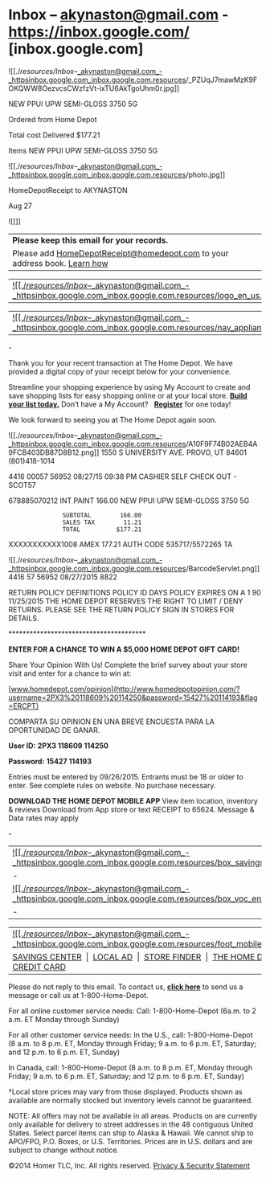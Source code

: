 # Inbox – akynaston@gmail.com - https://inbox.google.com/ [inbox.google.com]

![[./_resources/Inbox_–_akynaston@gmail.com_-_httpsinbox.google.com_inbox.google.com.resources/_PZUqJ7mawMzK9FOKQWW8OezvcsCWzfzVt-ixTU6AkTgoUhm0r.jpg]]

NEW PPUI UPW SEMI-GLOSS 3750 5G

	
Ordered from
Home Depot

	
Total cost
Delivered
$177.21

	
Items
NEW PPUI UPW SEMI-GLOSS 3750 5G

![[./_resources/Inbox_–_akynaston@gmail.com_-_httpsinbox.google.com_inbox.google.com.resources/photo.jpg]]

HomeDepotReceipt
to AKYNASTON

Aug 27

![[]]

|     |
| --- |
| **Please keep this email for your records.** |
| Please add [HomeDepotReceipt@homedepot.com](https://inbox.google.com/u/0/?pli=1mailto:HomeDepotReceipt@homedepot.com) to your address book. [Learn how](http://www.memberlandingpages.com/address_book/address_book_add-a.htm) |

|     |     |
| --- | --- |
| [![[./_resources/Inbox_–_akynaston@gmail.com_-_httpsinbox.google.com_inbox.google.com.resources/logo_en_us.jpg]]](http://www.homedepot.com/webapp/wcs/stores/servlet/BuildLinkToHomeDepot?linktype=commerce&id=HomePageView&cm_mmc=hd_email-_-eReceipt-_-eReceipt-_-Header%20Logo%20-HMP) | ![[./_resources/Inbox_–_akynaston@gmail.com_-_httpsinbox.google.com_inbox.google.com.resources/header_ereceipt_en_us.gif]] |

|     |     |     |     |     |     |     |
| --- | --- | --- | --- | --- | --- | --- |
| [![[./_resources/Inbox_–_akynaston@gmail.com_-_httpsinbox.google.com_inbox.google.com.resources/nav_appliances_en_us.jpg]]](http://www.homedepot.com/webapp/wcs/stores/servlet/BuildLinkToHomeDepot?linktype=navigation&id=21e27d56-fd59-42ad-8614-0708f6eb2a0b&cm_mmc=hd_email-_-eReceipt-_-eReceipt-_-) | [![[./_resources/Inbox_–_akynaston@gmail.com_-_httpsinbox.google.com_inbox.google.com.resources/nav_bath_en_us.jpg]]](http://www.homedepot.com/webapp/wcs/stores/servlet/BuildLinkToHomeDepot?linktype=navigation&id=8424077c-aaaf-42b7-9fd5-6cb789847448&cm_mmc=hd_email-_-eReceipt-_-eReceipt-_-Header%20Bath%20-29B) | [![[./_resources/Inbox_–_akynaston@gmail.com_-_httpsinbox.google.com_inbox.google.com.resources/nav_lighting_en_us.jpg]]](http://www.homedepot.com/webapp/wcs/stores/servlet/BuildLinkToHomeDepot?linktype=navigation&id=4a80b6ca-806b-4220-8e9d-8ff0a897c03b&cm_mmc=hd_email-_-eReceipt-_-eReceipt-_-Header%20Light%20-27L) | [![[./_resources/Inbox_–_akynaston@gmail.com_-_httpsinbox.google.com_inbox.google.com.resources/nav_fans_en_us.jpg]]](http://www.homedepot.com/webapp/wcs/stores/servlet/BuildLinkToHomeDepot?linktype=navigation&id=fc344af3-4a42-4c68-87a5-14ad01ef5156&cm_mmc=hd_email-_-eReceipt-_-eReceipt-_-Header%20Fans%20-27L) | [![[./_resources/Inbox_–_akynaston@gmail.com_-_httpsinbox.google.com_inbox.google.com.resources/nav_flooring_en_us.jpg]]](http://www.homedepot.com/webapp/wcs/stores/servlet/BuildLinkToHomeDepot?linktype=navigation&id=2537046a-0bef-43d7-9b9e-ae7d4d88a03c&cm_mmc=hd_email-_-eReceipt-_-eReceipt-_-Header%20Flooring%20-23F) | [![[./_resources/Inbox_–_akynaston@gmail.com_-_httpsinbox.google.com_inbox.google.com.resources/nav_outdoors_en_us.jpg]]](http://www.homedepot.com/webapp/wcs/stores/servlet/BuildLinkToHomeDepot?linktype=navigation&id=eed13c55-770b-4664-969d-3186bdd222c3&cm_mmc=hd_email-_-eReceipt-_-eReceipt-_-Header%20Outdoors%20-28O) | [![[./_resources/Inbox_–_akynaston@gmail.com_-_httpsinbox.google.com_inbox.google.com.resources/nav_tools_en_us.jpg]]](http://www.homedepot.com/webapp/wcs/stores/servlet/BuildLinkToHomeDepot?linktype=navigation&id=a979f104-f642-48cf-8419-2c0c2357035b&cm_mmc=hd_email-_-eReceipt-_-eReceipt-_-Header%20Tools%20-D25) |

\-

Thank you for your recent transaction at The Home Depot. We have provided a digital copy of your receipt below for your convenience.

Streamline your shopping experience by using My Account to create and save shopping lists for easy shopping online or at your local store. **[Build your list today.](https://secure2.homedepot.com/webapp/wcs/stores/servlet/LogonForm?storeId=10051&langId=-1&catalogId=10053&URL=InterestItemDisplay&)**
Don’t have a My Account?   **[Register](https://secure2.homedepot.com/webapp/wcs/stores/servlet/UserRegistrationForm?langId=-1&storeId=10051&catalogId=10053&new=Y&postRegURL=InterestItemDisplay)** for one today!

We look forward to seeing you at The Home Depot again soon.

![[./_resources/Inbox_–_akynaston@gmail.com_-_httpsinbox.google.com_inbox.google.com.resources/A10F9F74B02AEB4A9FCB403DB87D8B12.png]]
1550 S UNIVERSITY AVE. PROVO, UT 84601
(801)418-1014

  4416  00057  56952    08/27/15  09:38 PM
  CASHIER SELF CHECK OUT - SCOT57

  678885070212 INT PAINT <A>       166.00 
     NEW PPUI UPW SEMI-GLOSS 3750 5G

                   SUBTOTAL        166.00
                   SALES TAX        11.21
                   TOTAL          $177.21
  XXXXXXXXXXX1008  AMEX            177.21
  AUTH CODE 535717/5572265             TA

![[./_resources/Inbox_–_akynaston@gmail.com_-_httpsinbox.google.com_inbox.google.com.resources/BarcodeServlet.png]]
4416 57 56952 08/27/2015 8822

RETURN POLICY DEFINITIONS
      POLICY ID   DAYS   POLICY EXPIRES ON
   A      1       90        11/25/2015 
THE HOME DEPOT RESERVES THE RIGHT TO
LIMIT / DENY RETURNS. PLEASE SEE THE
RETURN POLICY SIGN IN STORES FOR
DETAILS.

\*\*\*\*\*\*\*\*\*\*\*\*\*\*\*\*\*\*\*\*\*\*\*\*\*\*\*\*\*\*\*\*\*\*\*\*\*\*\*

**ENTER FOR A CHANCE**
**TO WIN A $5,000**
**HOME DEPOT GIFT**
**CARD!**

Share Your Opinion With Us! Complete
the brief survey about your store visit
and enter for a chance to win at:

[www.homedepot.com/opinion](http://www.homedepotopinion.com/?username=2PX3%20118609%20114250&password=15427%20114193&flag=ERCPT)

COMPARTA SU OPINION EN UNA BREVE
ENCUESTA PARA LA OPORTUNIDAD DE GANAR.

**User ID:**
**2PX3 118609 114250**

**Password:**
**15427 114193**

Entries must be entered by 09/26/2015.
Entrants must be 18 or older to enter.
See complete rules on website. No
purchase necessary.

**DOWNLOAD THE**
**HOME DEPOT MOBILE APP**
View item location, inventory & reviews
Download from App store or text RECEIPT
to 65624. Message & Data rates may apply

\-

|     |
| --- |
| [![[./_resources/Inbox_–_akynaston@gmail.com_-_httpsinbox.google.com_inbox.google.com.resources/box_savings_en_us.jpg]]](http://www.homedepot.com/webapp/wcs/stores/servlet/BuildLinkToHomeDepot?linktype=commerce&id=EmailSignUp&source=e-Receipt_Email&cm_mmc=hd_email-_-eReceipt-_-eReceipt-_-bnr%20Email%20signup&email=&zip=) |
| \-  |
| [![[./_resources/Inbox_–_akynaston@gmail.com_-_httpsinbox.google.com_inbox.google.com.resources/box_voc_en_us.jpg]]](http://www.homedepotopinion.com/?username=2PX3%20118609%20114250&password=15427%20114193&flag=ERCPT) |
| \-  |

|     |     |     |     |     |
| --- | --- | --- | --- | --- |
| [![[./_resources/Inbox_–_akynaston@gmail.com_-_httpsinbox.google.com_inbox.google.com.resources/foot_mobile_en_us.jpg]]](http://ext.homedepot.com/community/blog/home-depot-mobile-apps-and-web-apps-for-more-saving-more-doing/?cm_mmc=hd_email-_-eReceipt-_-eReceipt-_-Mobile%20App) | [![[./_resources/Inbox_–_akynaston@gmail.com_-_httpsinbox.google.com_inbox.google.com.resources/foot_how_to_en_us.jpg]]](http://community.homedepot.com/?cm_mmc=hd_email-_-eReceipt-_-eReceipt-_-Community) | [![[./_resources/Inbox_–_akynaston@gmail.com_-_httpsinbox.google.com_inbox.google.com.resources/foot_facebook_en_us.jpg]]](http://www.facebook.com/homedepot) | [![[./_resources/Inbox_–_akynaston@gmail.com_-_httpsinbox.google.com_inbox.google.com.resources/foot_twitter_en_us.jpg]]](http://twitter.com/homedepot) | [![[./_resources/Inbox_–_akynaston@gmail.com_-_httpsinbox.google.com_inbox.google.com.resources/foot_youtube_en_us.jpg]]](http://www.youtube.com/homedepot) |
| [SAVINGS CENTER](http://www.homedepot.com/webapp/wcs/stores/servlet/BuildLinkToHomeDepot?linktype=commerce&id=SF_Misc_Affiliate_Landing&cm_mmc=hd_email-_-eReceipt-_-eReceipt-_-SavingsCenter%20Ftr%20-VAL)  \|  [LOCAL AD](http://homedepot.shoplocal.com/homedepot/default.aspx?action=entryflash&site=homedepot.shoplocal.com&cm_mmc=hd_email-_-eReceipt-_-eReceipt-_-footer%20nav%20WCR%20-WCR)  \|  [STORE FINDER](http://www.homedepot.com/webapp/wcs/stores/servlet/BuildLinkToHomeDepot?linktype=commerce&id=StoreFinderView)  \|  [THE HOME DEPOT CREDIT CARD](http://www.homedepot.com/webapp/wcs/stores/servlet/BuildLinkToHomeDepot?linktype=commerce&id=Credit_Center&cm_mmc=hd_email-_-eReceipt-_-eReceipt-_-footer%20nav%20credit%20-CRD) |     |     |     |     |

Please do not reply to this email. To contact us, [**click here**](http://www.homedepot.com/webapp/wcs/stores/servlet/BuildLinkToHomeDepot?linktype=commerce&id=Contact_Us&cm_mmc=hd_email-_-eReceipt-_-eReceipt-_-legal%20contact%20us%20-CTC) to send us a message or call us at 1-800-Home-Depot.

For all online customer service needs: Call: 1-800-Home-Depot (6a.m. to 2 a.m. ET Monday through Sunday)

For all other customer service needs:
In the U.S., call: 1-800-Home-Depot (8 a.m. to 8 p.m. ET, Monday through Friday;
9 a.m. to 6 p.m. ET, Saturday; and 12 p.m. to 6 p.m. ET, Sunday)

In Canada, call: 1-800-Home-Depot (8 a.m. to 8 p.m. ET, Monday through Friday;
9 a.m. to 6 p.m. ET, Saturday; and 12 p.m. to 6 p.m. ET, Sunday)

†Local store prices may vary from those displayed. Products shown as available are normally stocked but inventory levels cannot be guaranteed.

NOTE: All offers may not be available in all areas. Products on are currently only available for delivery to street addresses in the 48 contiguous United States. Select parcel items can ship to Alaska & Hawaii. We cannot ship to APO/FPO, P.O. Boxes, or U.S. Territories. Prices are in U.S. dollars and are subject to change without notice.

©2014 Homer TLC, Inc. All rights reserved. [Privacy & Security Statement](http://www.homedepot.com/webapp/wcs/stores/servlet/BuildLinkToHomeDepot?linktype=commerce&id=Privacy_Security&cm_mmc=hd_email-_-eReceipt-_-eReceipt-_-privacy%20-PVS)

